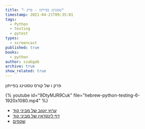 ```yaml
---
title: "טסטינג בפייתון - פרק ו"
timestamp: 2021-04-21T09:35:01
tags:
  - Python
  - testing
  - pytest
types:
  - screencast
published: true
books:
  - python
author: szabgab
archive: true
show_related: true
---
```



פרק ו של קורס טסטינג בפייתון


{% youtube id="9DtyMJR9Cuk" file="hebrew-python-testing-6-1920x1080.mp4" %}

* [ערוץ יוטוב של מביני קוד](/youtube)
* [דף לינקדאין של מביני קוד](/linkedin)
* [שקפים](https://code-maven.com/slides/python/pytest-options)

